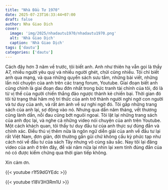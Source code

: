 ```yaml
---
title: "Nhà Đầu Tư 1970"
date: 2025-07-23T16:33:44+07:00
draft: false
author: Nha Giao Dich
cover:
  image: 'img/2025/nhadautu1970/nhadautu1970.png'
  alt: 'Nhà Giao Dịch'
  caption: 'Nhà Giao Dịch'
tags: ['dautu']
categories: ['dautu']
---
```


Cách đây hơn 3 năm về trước, tôi biết anh. Anh như thiên hạ vẫn gọi là thầy A7, nhiều người yêu quý và nhiều người ghét, chửi cũng nhiều. Tôi chỉ biết anh qua mạng, và qua những quyển sách sưu tầm, những bài viết, những lần nói chuyện của anh trên các trang forum, Youtube. Giai đoạn biết anh cũng chính là giai đoạn đau đớn nhất trong bức tranh tài chính của tôi, đó là từ vị thế của người chiến thắng đảo ngược thành kẻ chiến bại. Thời gian đó tôi từ trạng thái hâm mộ tri thức của anh trở thành người nghi ngờ con người và tư duy của anh, và rất ám ảnh về sự nghi ngờ đó. Tôi gấp những trang sách của anh lại, sợ động vào nó. Nhưng qua dần năm tháng, vết thương cũng lành dần, nỗi đau cũng bớt nguôi ngoai. Tôi lật lại những trang sách của anh đọc lại, và nghe cả những video nói chuyện của anh trên Youtube. Một cách khách quan, tôi thấy tư duy đầu tư của anh thực sự đúng đắn và chính xác. Điều thú vị thêm nữa là ngôn ngữ diễn giải của anh về đầu tư lại rất Việt Nam, đơn giản, đời thường gần gũi chứ không cầu kỳ phức tạp như cách nói về đầu tư của sách Tây nhưng vô cùng sâu sắc. Nay tôi lại đăng video của anh ở trên đây, để vài năm nữa lại nhìn lại xem tính đúng đắn của nó có được kiểm chứng qua thời gian tiếp không.


Xin cảm ơn.

{{< youtube r1f59dGYEdc >}}

{{< youtube t18V3H3Rm1U >}}